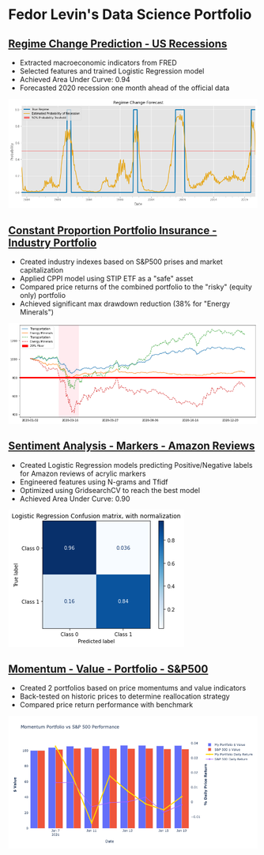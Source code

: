# Fedor Levin's Data Science Portfolio

## [Regime Change Prediction - US Recessions](https://github.com/fedormlevin/regime-change/blob/main/README.md)

- Extracted macroeconomic indicators from FRED
- Selected features and trained Logistic Regression model
- Achieved Area Under Curve: 0.94
- Forecasted 2020 recession one month ahead of the official data<br>

![image info](./regime_ch.png)

## [Constant Proportion Portfolio Insurance - Industry Portfolio](https://github.com/fedormlevin/cppi-industry-portfolio/blob/main/README.md)

- Created industry indexes based on S&P500 prises and market capitalization
- Applied CPPI model using STIP ETF as a "safe" asset
- Compared price returns of the combined portfolio to the "risky" (equity only) portfolio
- Achieved significant max drawdown reduction (38% for "Energy Minerals")

![image info](./riskysafe.png)

## [Sentiment Analysis - Markers - Amazon Reviews](https://github.com/fedormlevin/sentiment-amazon-markers-reviews/blob/main/README.md)

- Created Logistic Regression models predicting Positive/Negative labels for Amazon reviews of acrylic markers
- Engineered features using N-grams and Tfidf
- Optimized using GridsearchCV to reach the best model
- Achieved Area Under Curve: 0.90<br>

![image info](./truevspredicted.png)

## [Momentum - Value - Portfolio - S&P500](https://github.com/fedormlevin/momentum-value-portfolio/blob/main/README.md)

- Created 2 portfolios based on price momentums and value indicators
- Back-tested on historic prices to determine reallocation strategy
- Compared price return performance with benchmark<br>

![image info](./daily_price.png)
